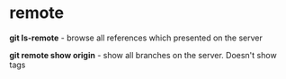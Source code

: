 # remote

**git ls-remote** - browse all references which presented on the server

**git remote show origin** - show all branches on the server. Doesn't show tags
